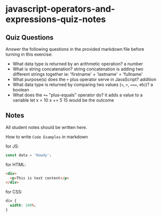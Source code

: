 # javascript-operators-and-expressions-quiz-notes

## Quiz Questions

Answer the following questions in the provided markdown file before turning in this exercise:

- What data type is returned by an arithmetic operation?
  a number
- What is string concatenation?
  string concatenation is adding two different strings together ie: 'firstname' + 'lastname' = 'fullname'
- What purpose(s) does the `+` plus operator serve in JavaScript?
  addition
- What data type is returned by comparing two values (`<`, `>`, `===`, etc)?
  a boolean
- What does the `+=` "plus-equals" operator do?
  it adds a value to a variable
  let x = 10
  x += 5
  15 would be the outcome

## Notes

All student notes should be written here.

How to write `Code Examples` in markdown

for JS:

```javascript
const data = 'Howdy';
```

for HTML:

```html
<div>
  <p>This is text content</p>
</div>
```

for CSS:

```css
div {
  width: 100%;
}
```
